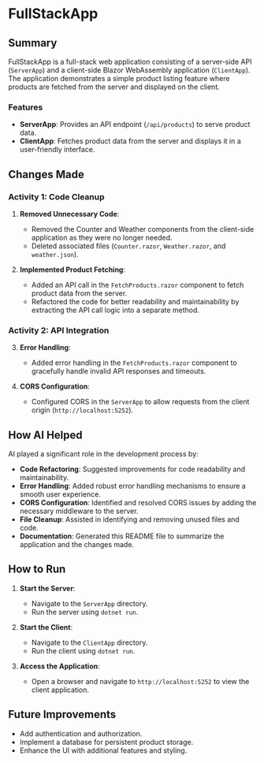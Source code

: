 # FullStackApp

## Summary
FullStackApp is a full-stack web application consisting of a server-side API (`ServerApp`) and a client-side Blazor WebAssembly application (`ClientApp`). The application demonstrates a simple product listing feature where products are fetched from the server and displayed on the client.

### Features
- **ServerApp**: Provides an API endpoint (`/api/products`) to serve product data.
- **ClientApp**: Fetches product data from the server and displays it in a user-friendly interface.

## Changes Made
### Activity 1: Code Cleanup
1. **Removed Unnecessary Code**:
   - Removed the Counter and Weather components from the client-side application as they were no longer needed.
   - Deleted associated files (`Counter.razor`, `Weather.razor`, and `weather.json`).

2. **Implemented Product Fetching**:
   - Added an API call in the `FetchProducts.razor` component to fetch product data from the server.
   - Refactored the code for better readability and maintainability by extracting the API call logic into a separate method.

### Activity 2: API Integration
3. **Error Handling**:
   - Added error handling in the `FetchProducts.razor` component to gracefully handle invalid API responses and timeouts.

4. **CORS Configuration**:
   - Configured CORS in the `ServerApp` to allow requests from the client origin (`http://localhost:5252`).

## How AI Helped
AI played a significant role in the development process by:
- **Code Refactoring**: Suggested improvements for code readability and maintainability.
- **Error Handling**: Added robust error handling mechanisms to ensure a smooth user experience.
- **CORS Configuration**: Identified and resolved CORS issues by adding the necessary middleware to the server.
- **File Cleanup**: Assisted in identifying and removing unused files and code.
- **Documentation**: Generated this README file to summarize the application and the changes made.

## How to Run
1. **Start the Server**:
   - Navigate to the `ServerApp` directory.
   - Run the server using `dotnet run`.

2. **Start the Client**:
   - Navigate to the `ClientApp` directory.
   - Run the client using `dotnet run`.

3. **Access the Application**:
   - Open a browser and navigate to `http://localhost:5252` to view the client application.

## Future Improvements
- Add authentication and authorization.
- Implement a database for persistent product storage.
- Enhance the UI with additional features and styling.
